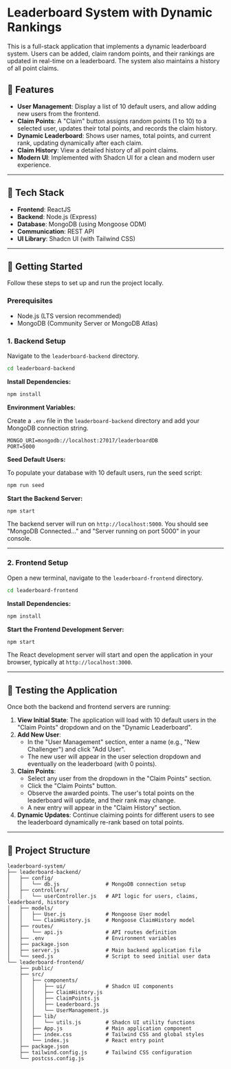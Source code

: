 # Leaderboard System with Dynamic Rankings

This is a full-stack application that implements a dynamic leaderboard system. Users can be added, claim random points, and their rankings are updated in real-time on a leaderboard. The system also maintains a history of all point claims.

## 🎯 Features

  * **User Management**: Display a list of 10 default users, and allow adding new users from the frontend.
  * **Claim Points**: A "Claim" button assigns random points (1 to 10) to a selected user, updates their total points, and records the claim history.
  * **Dynamic Leaderboard**: Shows user names, total points, and current rank, updating dynamically after each claim.
  * **Claim History**: View a detailed history of all point claims.
  * **Modern UI**: Implemented with Shadcn UI for a clean and modern user experience.

-----

## 🧩 Tech Stack

  * **Frontend**: ReactJS
  * **Backend**: Node.js (Express)
  * **Database**: MongoDB (using Mongoose ODM)
  * **Communication**: REST API
  * **UI Library**: Shadcn UI (with Tailwind CSS)

-----

## 🚀 Getting Started

Follow these steps to set up and run the project locally.

### Prerequisites

  * Node.js (LTS version recommended)
  * MongoDB (Community Server or MongoDB Atlas)

### 1\. Backend Setup

Navigate to the `leaderboard-backend` directory.

```bash
cd leaderboard-backend
```

**Install Dependencies:**

```bash
npm install
```

**Environment Variables:**

Create a `.env` file in the `leaderboard-backend` directory and add your MongoDB connection string.

```
MONGO_URI=mongodb://localhost:27017/leaderboardDB
PORT=5000
```

**Seed Default Users:**

To populate your database with 10 default users, run the seed script:

```bash
npm run seed
```

**Start the Backend Server:**

```bash
npm start
```

The backend server will run on `http://localhost:5000`. You should see "MongoDB Connected..." and "Server running on port 5000" in your console.

-----

### 2\. Frontend Setup

Open a new terminal, navigate to the `leaderboard-frontend` directory.

```bash
cd leaderboard-frontend
```

**Install Dependencies:**

```bash
npm install
```

**Start the Frontend Development Server:**

```bash
npm start
```

The React development server will start and open the application in your browser, typically at `http://localhost:3000`.

-----

## 🧪 Testing the Application

Once both the backend and frontend servers are running:

1.  **View Initial State**: The application will load with 10 default users in the "Claim Points" dropdown and on the "Dynamic Leaderboard".
2.  **Add New User**:
      * In the "User Management" section, enter a name (e.g., "New Challenger") and click "Add User".
      * The new user will appear in the user selection dropdown and eventually on the leaderboard (with 0 points).
3.  **Claim Points**:
      * Select any user from the dropdown in the "Claim Points" section.
      * Click the "Claim Points" button.
      * Observe the awarded points. The user's total points on the leaderboard will update, and their rank may change.
      * A new entry will appear in the "Claim History" section.
4.  **Dynamic Updates**: Continue claiming points for different users to see the leaderboard dynamically re-rank based on total points.

-----

## 📂 Project Structure

```
leaderboard-system/
├── leaderboard-backend/
│   ├── config/
│   │   └── db.js               # MongoDB connection setup
│   ├── controllers/
│   │   └── userController.js   # API logic for users, claims, leaderboard, history
│   ├── models/
│   │   ├── User.js             # Mongoose User model
│   │   └── ClaimHistory.js     # Mongoose ClaimHistory model
│   ├── routes/
│   │   └── api.js              # API routes definition
│   ├── .env                    # Environment variables
│   ├── package.json
│   ├── server.js               # Main backend application file
│   └── seed.js                 # Script to seed initial user data
└── leaderboard-frontend/
    ├── public/
    ├── src/
    │   ├── components/
    │   │   ├── ui/             # Shadcn UI components
    │   │   ├── ClaimHistory.js
    │   │   ├── ClaimPoints.js
    │   │   ├── Leaderboard.js
    │   │   └── UserManagement.js
    │   ├── lib/
    │   │   └── utils.js        # Shadcn UI utility functions
    │   ├── App.js              # Main application component
    │   ├── index.css           # Tailwind CSS and global styles
    │   └── index.js            # React entry point
    ├── package.json
    ├── tailwind.config.js      # Tailwind CSS configuration
    └── postcss.config.js
```
